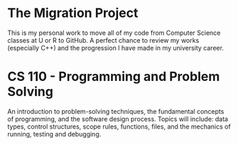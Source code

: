 # The Migration Project
This is  my personal work to move all of my code from Computer Science classes at U or R to GitHub. A perfect chance to review my works (especially C++) and the progression I have made in my university career. 
# CS 110 - Programming and Problem Solving
An introduction to problem-solving techniques, the fundamental concepts of programming, and the software design process. Topics will include: data types, control structures, scope rules, functions, files, and the mechanics of running, testing and debugging.